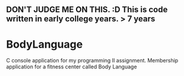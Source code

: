 ## DON'T JUDGE ME ON THIS. :D This is code written in early college years. > 7 years

# BodyLanguage
C console application for my programming II assignment. Membership application for a fitness center called Body Language



